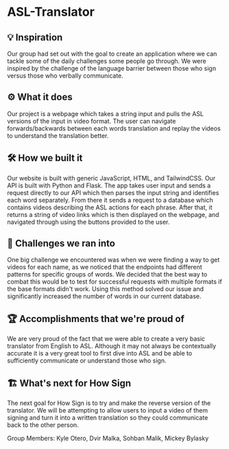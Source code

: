 # ASL-Translator

## :bulb: Inspiration 
Our group had set out with the goal to create an application where we can tackle some of the daily challenges some people go through.
We were inspired by the challenge of the language barrier between those who sign versus those who verbally communicate. 

## :gear: What it does
Our project is a webpage which takes a string input and pulls the ASL versions of the input in video format. The user can navigate forwards/backwards between each words translation and replay the videos to understand the translation better.

## :hammer_and_wrench: How we built it
Our website is built with generic JavaScript, HTML, and TailwindCSS. Our API is built with Python and Flask. The app takes user input and sends a request directly to our API which then parses the input string and identifies each word separately. From there it sends a request to a database which contains videos describing the ASL actions for each phrase. After that, it returns a string of video links which is then displayed on the webpage, and navigated through using the buttons provided to the user.

## :construction: Challenges we ran into
One big challenge we encountered was when we were finding a way to get videos for each name, as we noticed that the endpoints had different patterns for specific groups of words. We decided that the best way to combat this would be to test for successful requests with multiple formats if the base formats didn't work. Using this method solved our issue and significantly increased the number of words in our current database.

## :trophy: Accomplishments that we're proud of
We are very proud of the fact that we were able to create a very basic translator from English to ASL. Although it may not always be contextually accurate it is a very great tool to first dive into ASL and be able to sufficiently communicate or understand those who sign.

## :building_construction: What's next for How Sign
The next goal for How Sign is to try and make the reverse version of the translator. We will be attempting to allow users to input a video of them signing and turn it into a written translation so they could communicate back to the other person.

Group Members: Kyle Otero, Dvir Malka, Sohban Malik, Mickey Bylasky
